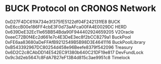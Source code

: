 # BUCK Protocol on CRONOS Network
0xD27F4DC61fA734e3f375fE5122df04F242131fE8 BUCK <Br>
0xE6ccB00e186FF4cbE3F0d73aAFca00FA4E0029DC HERD <Br>
0x639DeE32Ec11e65BB54Bda90F944402924659205 V2Oracle <Br>
0xeeC72B0f4Ec2d661e7c4E3DeE3ec8f2bCC8279a1 BuckPool <Br>
0xFE6aa83680aDeFFAfB9212549B5B98D3E4641116 BuckPoolLibrary <Br>
0xB543392967DC80254d458e96Beefe8379f542096 Treasury <Br>
0x6D2C2c8CAbDD14E542EC91380b640C21DF19e817 DevFundLock <Br>
0x9c3d2eb5647c8FdA7B27eF13B4d815c3ae9951c8 Timelock <Br>
